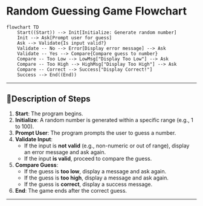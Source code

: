# Random Guessing Game Flowchart

```mermaid
flowchart TD
    Start((Start)) --> Init[Initialize: Generate random number]
    Init --> Ask[Prompt user for guess]
    Ask --> Validate{Is input valid?}
    Validate -- No --> Error[Display error message] --> Ask
    Validate -- Yes --> Compare{Compare guess to number}
    Compare -- Too Low --> LowMsg["Display Too Low"] --> Ask
    Compare -- Too High --> HighMsg["Display Too High"] --> Ask
    Compare -- Correct --> Success["Display Correct!"]
    Success --> End((End))
```

---

## 📝Description of Steps

1. **Start**: The program begins.
2. **Initialize**: A random number is generated within a specific range (e.g., 1 to 100).
3. **Prompt User**: The program prompts the user to guess a number.
4. **Validate Input**:
   - If the input is **not valid** (e.g., non-numeric or out of range), display an error message and ask again.
   - If the input **is valid**, proceed to compare the guess.
5. **Compare Guess**:
   - If the guess is **too low**, display a message and ask again.
   - If the guess is **too high**, display a message and ask again.
   - If the guess is **correct**, display a success message.
6. **End**: The game ends after the correct guess.

---


